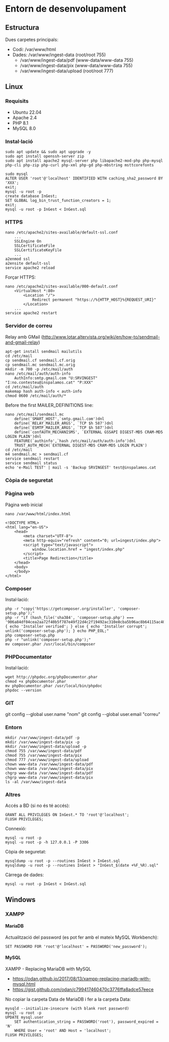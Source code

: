 # Entorn de desenvolupament

## Estructura

Dues carpetes principals:

  * Codi: /var/www/html
  * Dades: /var/www/ingest-data (root/root 755)
    *  /var/www/ingest-data/pdf (www-data/www-data 755)
    *  /var/www/ingest-data/pix (www-data/www-data 755)
    *  /var/www/ingest-data/upload (root/root 777)

## Linux

### Requisits

  * Ubuntu 22.04
  * Apache 2.4
  * PHP 8.1
  * MySQL 8.0

### Instal·lació

```
sudo apt update && sudo apt upgrade -y
sudo apt install openssh-server zip
sudo apt install apache2 mysql-server php libapache2-mod-php php-mysql php-cli php-zip php-curl php-xml php-gd php-mbstring msttcorefonts

sudo mysql
ALTER USER 'root'@'localhost' IDENTIFIED WITH caching_sha2_password BY 'XXX';
exit;
mysql -u root -p
create database InGest;
SET GLOBAL log_bin_trust_function_creators = 1;
exit;
mysql -u root -p InGest < InGest.sql
```

### HTTPS

```
nano /etc/apache2/sites-available/default-ssl.conf
    ...
    SSLEngine On
    SSLCertificateFile 
    SSLCertificateKeyFile
    ...
a2enmod ssl
a2ensite default-ssl
service apache2 reload
```

Forçar HTTPS:

```
nano /etc/apache2/sites-available/000-default.conf
    <VirtualHost *:80>
        <Location "/">
            Redirect permanent "https://%{HTTP_HOST}%{REQUEST_URI}"
        </Location>
    ...
service apache2 restart
```

### Servidor de correu

Relay amb GMail (http://www.lotar.altervista.org/wiki/en/how-to/sendmail-and-gmail-relay)

```
apt-get install sendmail mailutils
cd /etc/mail
cp sendmail.cf sendmail.cf.orig
cp sendmail.mc sendmail.mc.orig
mkdir -m 700 -p /etc/mail/auth
nano /etc/mail/auth/auth-info
    AuthInfo:smtp.gmail.com "U:SRVINGEST" "I:no.contesteu@inspalamos.cat" "P:XXX"
cd /etc/mail/auth
makemap hash auth-info < auth-info
chmod 0600 /etc/mail/auth/*
```

Before the first MAILER_DEFINITIONS line:

```
nano /etc/mail/sendmail.mc
    define(`SMART_HOST',`smtp.gmail.com')dnl
    define(`RELAY_MAILER_ARGS', `TCP $h 587')dnl
    define(`ESMTP_MAILER_ARGS', `TCP $h 587')dnl
    define(`confAUTH_MECHANISMS', `EXTERNAL GSSAPI DIGEST-MD5 CRAM-MD5 LOGIN PLAIN')dnl
    FEATURE(`authinfo',`hash /etc/mail/auth/auth-info')dnl
    TRUST_AUTH_MECH(`EXTERNAL DIGEST-MD5 CRAM-MD5 LOGIN PLAIN')
cd /etc/mail
m4 sendmail.mc > sendmail.cf
service sendmail restart
service sendmail status
echo 'e-Mail TEST' | mail -s 'Backup SRVINGEST' test@inspalamos.cat
```

### Còpia de seguretat


### Pàgina web

Pàgina web inicial

```
nano /var/www/html/index.html

<!DOCTYPE HTML>
<html lang="en-US">
    <head>
        <meta charset="UTF-8">
        <meta http-equiv="refresh" content="0; url=ingest/index.php">
        <script type="text/javascript">
            window.location.href = "ingest/index.php"
        </script>
        <title>Page Redirection</title>
    </head>
    <body>
    </body>
</html>

```


### Composer

Instal·lació:
```
php -r "copy('https://getcomposer.org/installer', 'composer-setup.php');"
php -r "if (hash_file('sha384', 'composer-setup.php') === '906a84df04cea2aa72f40b5f787e49f22d4c2f19492ac310e8cba5b96ac8b64115ac402c8cd292b8a03482574915d1a8') { echo 'Installer verified'; } else { echo 'Installer corrupt'; unlink('composer-setup.php'); } echo PHP_EOL;"
php composer-setup.php
php -r "unlink('composer-setup.php');"
mv composer.phar /usr/local/bin/composer
```

### PHPDocumentator

Instal·lació:
```
wget http://phpdoc.org/phpDocumentor.phar
chmod +x phpDocumentor.phar
mv phpDocumentor.phar /usr/local/bin/phpdoc
phpdoc --version
```

### GIT

git config --global user.name "nom"
git config --global user.email "correu"

### Entorn

```
mkdir /var/www/ingest-data/pdf -p
mkdir /var/www/ingest-data/pix -p
mkdir /var/www/ingest-data/upload -p
chmod 755 /var/www/ingest-data/pdf
chmod 755 /var/www/ingest-data/pix 
chmod 777 /var/www/ingest-data/upload 
chown www-data /var/www/ingest-data/pdf
chown www-data /var/www/ingest-data/pix
chgrp www-data /var/www/ingest-data/pdf
chgrp www-data /var/www/ingest-data/pix
ls -al /var/www/ingest-data
```

### Altres

Accés a BD (si no és té accés):
```
GRANT ALL PRIVILEGES ON InGest.* TO 'root'@'localhost';
FLUSH PRIVILEGES;
```

Connexió:
```
mysql -u root -p
mysql -u root -p -h 127.0.0.1 -P 3306
```

Còpia de seguretat:
```
mysqldump -u root -p --routines InGest > InGest.sql
mysqldump -u root -p --routines InGest > "InGest_$(date +%F_%R).sql"
```

Càrrega de dades:
```
mysql -u root -p InGest < InGest.sql
```


## Windows

### XAMPP

#### MariaDB

Actualització del password (es pot fer amb el mateix MySQL Workbench):

```
SET PASSWORD FOR 'root'@'localhost' = PASSWORD('new_password');
```

#### MySQL

XAMPP - Replacing MariaDB with MySQL
* https://odan.github.io/2017/08/13/xampp-replacing-mariadb-with-mysql.html
* https://gist.github.com/odan/c799417460470c3776ffa8adce57eece

No copiar la carpeta Data de MariaDB i fer a la carpeta Data:

```
mysqld --initialize-insecure (with blank root password)
mysql -u root -p
UPDATE mysql.user
    SET authentication_string = PASSWORD('root'), password_expired = 'N'
    WHERE User = 'root' AND Host = 'localhost';
FLUSH PRIVILEGES;
```



